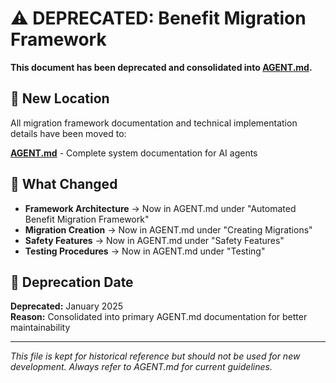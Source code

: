 # ⚠️ DEPRECATED: Benefit Migration Framework

**This document has been deprecated and consolidated into [AGENT.md](../../AGENT.md).**

## 📄 New Location

All migration framework documentation and technical implementation details have been moved to:

**[AGENT.md](../../AGENT.md#automated-benefit-migration-framework)** - Complete system documentation for AI agents

## 🔄 What Changed

- **Framework Architecture** → Now in AGENT.md under "Automated Benefit Migration Framework"
- **Migration Creation** → Now in AGENT.md under "Creating Migrations"
- **Safety Features** → Now in AGENT.md under "Safety Features"
- **Testing Procedures** → Now in AGENT.md under "Testing"

## 📅 Deprecation Date

**Deprecated:** January 2025  
**Reason:** Consolidated into primary AGENT.md documentation for better maintainability

---

*This file is kept for historical reference but should not be used for new development. Always refer to AGENT.md for current guidelines.*